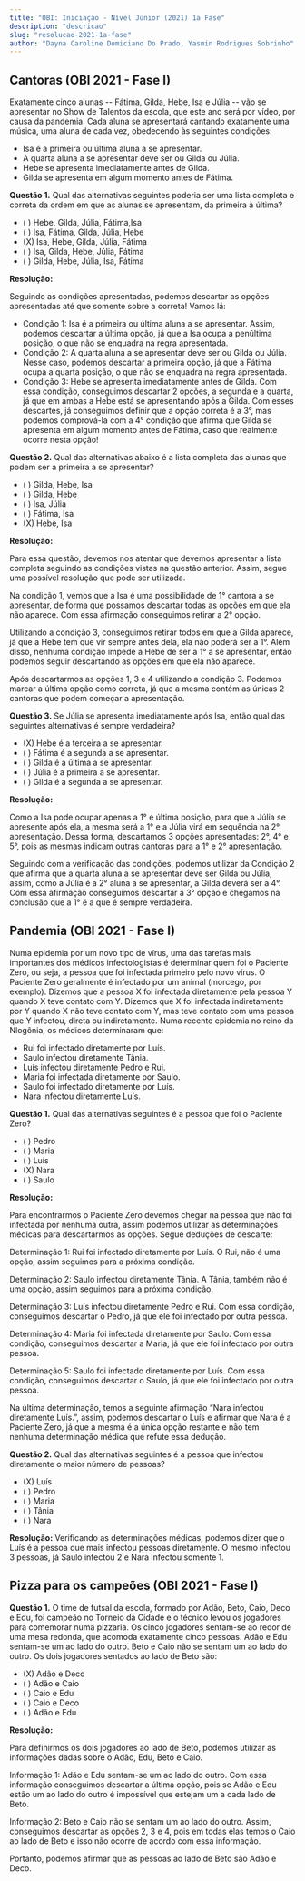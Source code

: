 ```yaml
---
title: "OBI: Iniciação - Nível Júnior (2021) 1a Fase"
description: "descricao"
slug: "resolucao-2021-1a-fase"
author: "Dayna Caroline Domiciano Do Prado, Yasmin Rodrigues Sobrinho"
---
```

## Cantoras (OBI 2021 - Fase I)

Exatamente cinco alunas -- Fátima, Gilda, Hebe, Isa e Júlia -- vão se apresentar no
Show de Talentos da escola, que este ano será por vídeo, por causa da pandemia.
Cada aluna se apresentará cantando exatamente uma música, uma aluna de cada
vez, obedecendo às seguintes condições:

- Isa é a primeira ou última aluna a se apresentar.
- A quarta aluna a se apresentar deve ser ou Gilda ou Júlia.
- Hebe se apresenta imediatamente antes de Gilda.
- Gilda se apresenta em algum momento antes de Fátima.

**Questão 1.** Qual das alternativas seguintes poderia ser uma lista completa e correta
da ordem em que as alunas se apresentam, da primeira à última?

- ( ) Hebe, Gilda, Júlia, Fátima,Isa
- ( ) Isa, Fátima, Gilda, Júlia, Hebe
- (X) Isa, Hebe, Gilda, Júlia, Fátima
- ( ) Isa, Gilda, Hebe, Júlia, Fátima
- ( ) Gilda, Hebe, Júlia, Isa, Fátima

**Resolução:**

Seguindo as condições apresentadas, podemos descartar as opções apresentadas
até que somente sobre a correta! Vamos lá:

- Condição 1: Isa é a primeira ou última aluna a se apresentar. Assim, podemos
descartar a última opção, já que a Isa ocupa a penúltima posição, o que não se
enquadra na regra apresentada.
- Condição 2: A quarta aluna a se apresentar deve ser ou Gilda ou Júlia. Nesse caso,
podemos descartar a primeira opção, já que a Fátima ocupa a quarta posição, o que
não se enquadra na regra apresentada.
- Condição 3: Hebe se apresenta imediatamente antes de Gilda. Com essa condição,
conseguimos descartar 2 opções, a segunda e a quarta, já que em ambas a Hebe
está se apresentando após a Gilda.
Com esses descartes, já conseguimos definir que a opção correta é a 3°, mas
podemos comprová-la com a 4° condição que afirma que Gilda se apresenta em
algum momento antes de Fátima, caso que realmente ocorre nesta opção!

**Questão 2.** Qual das alternativas abaixo é a lista completa das alunas que podem
ser a primeira a se apresentar?

- ( ) Gilda, Hebe, Isa
- ( ) Gilda, Hebe
- ( ) Isa, Júlia
- ( ) Fátima, Isa
- (X) Hebe, Isa

**Resolução:**

Para essa questão, devemos nos atentar que devemos apresentar a lista completa
seguindo as condições vistas na questão anterior. Assim, segue uma possível
resolução que pode ser utilizada.

Na condição 1, vemos que a Isa é uma possibilidade de 1° cantora a se apresentar,
de forma que possamos descartar todas as opções em que ela não aparece. Com
essa afirmação conseguimos retirar a 2° opção.

Utilizando a condição 3, conseguimos retirar todos em que a Gilda aparece, já que a
Hebe tem que vir sempre antes dela, ela não poderá ser a 1°. Além disso, nenhuma
condição impede a Hebe de ser a 1° a se apresentar, então podemos seguir
descartando as opções em que ela não aparece.

Após descartarmos as opções 1, 3 e 4 utilizando a condição 3. Podemos marcar a
última opção como correta, já que a mesma contém as únicas 2 cantoras que
podem começar a apresentação.

**Questão 3.** Se Júlia se apresenta imediatamente após Isa, então qual das seguintes
alternativas é sempre verdadeira?

- (X) Hebe é a terceira a se apresentar.
- ( ) Fátima é a segunda a se apresentar.
- ( ) Gilda é a última a se apresentar.
- ( ) Júlia é a primeira a se apresentar.
- ( ) Gilda é a segunda a se apresentar.

**Resolução:**

Como a Isa pode ocupar apenas a 1° e última posição, para que a Júlia se
apresente após ela, a mesma será a 1° e a Júlia virá em sequência na 2°
apresentação. Dessa forma, descartamos 3 opções apresentadas: 2°, 4° e 5°, pois
as mesmas indicam outras cantoras para a 1° e 2° apresentação.

Seguindo com a verificação das condições, podemos utilizar da Condição 2 que
afirma que a quarta aluna a se apresentar deve ser Gilda ou Júlia, assim, como a
Júlia é a 2° aluna a se apresentar, a Gilda deverá ser a 4°. Com essa afirmação
conseguimos descartar a 3° opção e chegamos na conclusão que a 1° é a que é
sempre verdadeira.

## Pandemia (OBI 2021 - Fase I)

Numa epidemia por um novo tipo de vírus, uma das tarefas mais importantes dos
médicos infectologistas é determinar quem foi o Paciente Zero, ou seja, a pessoa
que foi infectada primeiro pelo novo vírus. O Paciente Zero geralmente é infectado
por um animal (morcego, por exemplo). Dizemos que a pessoa X foi infectada
diretamente pela pessoa Y quando X teve contato com Y. Dizemos que X foi
infectada indiretamente por Y quando X não teve contato com Y, mas teve contato
com uma pessoa que Y infectou, direta ou indiretamente. Numa recente epidemia
no reino da Nlogônia, os médicos determinaram que:

- Rui foi infectado diretamente por Luís.
- Saulo infectou diretamente Tânia.
- Luís infectou diretamente Pedro e Rui.
- Maria foi infectada diretamente por Saulo.
- Saulo foi infectado diretamente por Luís.
- Nara infectou diretamente Luís.

**Questão 1.** Qual das alternativas seguintes é a pessoa que foi o Paciente Zero?

- ( ) Pedro
- ( ) Maria
- ( ) Luís
- (X) Nara
- ( ) Saulo

**Resolução:**

Para encontrarmos o Paciente Zero devemos chegar na pessoa que não foi
infectada por nenhuma outra, assim podemos utilizar as determinações médicas
para descartarmos as opções. Segue deduções de descarte:

Determinação 1: Rui foi infectado diretamente por Luís. O Rui, não é uma opção,
assim seguimos para a próxima condição.

Determinação 2: Saulo infectou diretamente Tânia. A Tânia, também não é uma
opção, assim seguimos para a próxima condição.

Determinação 3: Luís infectou diretamente Pedro e Rui. Com essa condição,
conseguimos descartar o Pedro, já que ele foi infectado por outra pessoa.

Determinação 4: Maria foi infectada diretamente por Saulo. Com essa condição,
conseguimos descartar a Maria, já que ele foi infectado por outra pessoa.

Determinação 5: Saulo foi infectado diretamente por Luís. Com essa condição,
conseguimos descartar o Saulo, já que ele foi infectado por outra pessoa.

Na última determinação, temos a seguinte afirmação “Nara infectou diretamente
Luís.”, assim, podemos descartar o Luís e afirmar que Nara é a Paciente Zero, já
que a mesma é a única opção restante e não tem nenhuma determinação médica
que refute essa dedução.

**Questão 2.** Qual das alternativas seguintes é a pessoa que infectou diretamente o
maior número de pessoas?

- (X) Luís
- ( ) Pedro
- ( ) Maria
- ( ) Tânia
- ( ) Nara

**Resolução:**
Verificando as determinações médicas, podemos dizer que o Luís é a pessoa que
mais infectou pessoas diretamente. O mesmo infectou 3 pessoas, já Saulo infectou
2 e Nara infectou somente 1.

## Pizza para os campeões (OBI 2021 - Fase I)

**Questão 1.** O time de futsal da escola, formado por Adão, Beto, Caio, Deco e Edu,
foi campeão no Torneio da Cidade e o técnico levou os jogadores para comemorar
numa pizzaria. Os cinco jogadores sentam-se ao redor de uma mesa redonda, que
acomoda exatamente cinco pessoas. Adão e Edu sentam-se um ao lado do outro.
Beto e Caio não se sentam um ao lado do outro. Os dois jogadores sentados ao
lado de Beto são:

- (X) Adão e Deco
- ( ) Adão e Caio
- ( ) Caio e Edu
- ( ) Caio e Deco
- ( ) Adão e Edu

**Resolução:**

Para definirmos os dois jogadores ao lado de Beto, podemos utilizar as informações
dadas sobre o Adão, Edu, Beto e Caio.

Informação 1: Adão e Edu sentam-se um ao lado do outro. Com essa informação
conseguimos descartar a última opção, pois se Adão e Edu estão um ao lado do
outro é impossível que estejam um a cada lado de Beto.

Informação 2: Beto e Caio não se sentam um ao lado do outro. Assim, conseguimos
descartar as opções 2, 3 e 4, pois em todas elas temos o Caio ao lado de Beto e
isso não ocorre de acordo com essa informação.

Portanto, podemos afirmar que as pessoas ao lado de Beto são Adão e Deco.

